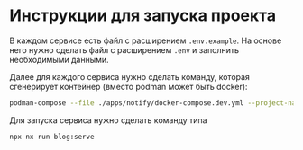 # Инструкции для запуска проекта

В каждом сервисе есть файл с расширением `.env.example`.
На основе него нужно сделать файл с расширением `.env` и заполнить необходимыми данными.

Далее для каждого сервиса нужно сделать команду, которая сгенерирует контейнер (вместо podman может быть docker):

```bash
podman-compose --file ./apps/notify/docker-compose.dev.yml --project-name "readme-notify" --env-file ./apps/notify/notify.env up -d
```

Для запуска сервиса нужно сделать команду типа

```bash
npx nx run blog:serve
```
